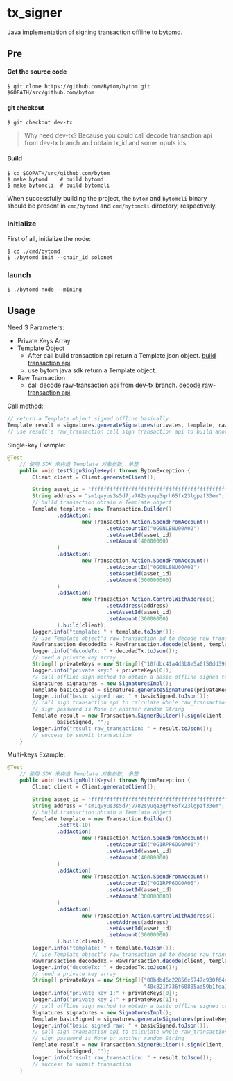 # tx_signer

Java implementation of signing transaction offline to bytomd.

## Pre

#### Get the source code

```
$ git clone https://github.com/Bytom/bytom.git $GOPATH/src/github.com/bytom
```

#### git checkout

```
$ git checkout dev-tx
```

> Why need dev-tx? Because you could call decode transaction api from dev-tx branch and obtain tx_id and some inputs ids.

#### Build

```
$ cd $GOPATH/src/github.com/bytom
$ make bytomd    # build bytomd
$ make bytomcli  # build bytomcli
```

When successfully building the project, the `bytom` and `bytomcli` binary should be present in `cmd/bytomd` and `cmd/bytomcli` directory, respectively.

### Initialize

First of all, initialize the node:

```
$ cd ./cmd/bytomd
$ ./bytomd init --chain_id solonet
```

### launch

```
$ ./bytomd node --mining
```

## Usage

Need 3 Parameters:

- Private Keys Array
- Template Object
  - After call build transaction api return a Template json object. [build transaction api](https://github.com/Bytom/bytom/wiki/API-Reference#build-transaction)
  - use bytom java sdk return a Template object.
- Raw Transaction
  - call decode raw-transaction api from dev-tx branch. [decode raw-transaction api](https://github.com/Bytom/bytom/wiki/API-Reference#decode-raw-transaction)

Call method:

```java
// return a Template object signed offline basically.
Template result = signatures.generateSignatures(privates, template, rawTransaction);
// use result's raw_transaction call sign transaction api to build another data but not need password or private key.
```

Single-key Example:

```java
@Test
    // 使用 SDK 来构造 Template 对象参数, 单签
    public void testSignSingleKey() throws BytomException {
        Client client = Client.generateClient();

        String asset_id = "ffffffffffffffffffffffffffffffffffffffffffffffffffffffffffffffff";
        String address = "sm1qvyus3s5d7jv782syuqe3qrh65fx23lgpzf33em";
        // build transaction obtain a Template object
        Template template = new Transaction.Builder()
                .addAction(
                        new Transaction.Action.SpendFromAccount()
                                .setAccountId("0G0NLBNU00A02")
                                .setAssetId(asset_id)
                                .setAmount(40000000)
                )
                .addAction(
                        new Transaction.Action.SpendFromAccount()
                                .setAccountId("0G0NLBNU00A02")
                                .setAssetId(asset_id)
                                .setAmount(300000000)
                )
                .addAction(
                        new Transaction.Action.ControlWithAddress()
                                .setAddress(address)
                                .setAssetId(asset_id)
                                .setAmount(30000000)
                ).build(client);
        logger.info("template: " + template.toJson());
        // use Template object's raw_transaction id to decode raw_transaction obtain a RawTransaction object
        RawTransaction decodedTx = RawTransaction.decode(client, template.rawTransaction);
        logger.info("decodeTx: " + decodedTx.toJson());
        // need a private key array
        String[] privateKeys = new String[]{"10fdbc41a4d3b8e5a0f50dd3905c1660e7476d4db3dbd9454fa4347500a633531c487e8174ffc0cfa76c3be6833111a9b8cd94446e37a76ee18bb21a7d6ea66b"};
        logger.info("private key:" + privateKeys[0]);
        // call offline sign method to obtain a basic offline signed template
        Signatures signatures = new SignaturesImpl();
        Template basicSigned = signatures.generateSignatures(privateKeys, template, decodedTx);
        logger.info("basic signed raw: " + basicSigned.toJson());
        // call sign transaction api to calculate whole raw_transaction id
        // sign password is None or another random String
        Template result = new Transaction.SignerBuilder().sign(client,
                basicSigned, "");
        logger.info("result raw_transaction: " + result.toJson());
        // success to submit transaction
    }
```

Multi-keys Example:

```java
@Test
    // 使用 SDK 来构造 Template 对象参数, 多签
    public void testSignMultiKeys() throws BytomException {
        Client client = Client.generateClient();

        String asset_id = "ffffffffffffffffffffffffffffffffffffffffffffffffffffffffffffffff";
        String address = "sm1qvyus3s5d7jv782syuqe3qrh65fx23lgpzf33em";
        // build transaction obtain a Template object
        Template template = new Transaction.Builder()
                .setTtl(10)
                .addAction(
                        new Transaction.Action.SpendFromAccount()
                                .setAccountId("0G1RPP6OG0A06")
                                .setAssetId(asset_id)
                                .setAmount(40000000)
                )
                .addAction(
                        new Transaction.Action.SpendFromAccount()
                                .setAccountId("0G1RPP6OG0A06")
                                .setAssetId(asset_id)
                                .setAmount(300000000)
                )
                .addAction(
                        new Transaction.Action.ControlWithAddress()
                                .setAddress(address)
                                .setAssetId(asset_id)
                                .setAmount(30000000)
                ).build(client);
        logger.info("template: " + template.toJson());
        // use Template object's raw_transaction id to decode raw_transaction obtain a RawTransaction object
        RawTransaction decodedTx = RawTransaction.decode(client, template.rawTransaction);
        logger.info("decodeTx: " + decodedTx.toJson());
        // need a private key array
        String[] privateKeys = new String[]{"08bdbd6c22856c5747c930f64d0e5d58ded17c4473910c6c0c3f94e485833a436247976253c8e29e961041ad8dfad9309744255364323163837cbef2483b4f67",
                                            "40c821f736f60805ad59b1fea158762fa6355e258601dfb49dda6f672092ae5adf072d5cab2ceaaa0d68dd3fe7fa04869d95afed8c20069f446a338576901e1b"};
        logger.info("private key 1:" + privateKeys[0]);
        logger.info("private key 2:" + privateKeys[1]);
        // call offline sign method to obtain a basic offline signed template
        Signatures signatures = new SignaturesImpl();
        Template basicSigned = signatures.generateSignatures(privateKeys, template, decodedTx);
        logger.info("basic signed raw: " + basicSigned.toJson());
        // call sign transaction api to calculate whole raw_transaction id
        // sign password is None or another random String
        Template result = new Transaction.SignerBuilder().sign(client,
                basicSigned, "");
        logger.info("result raw_transaction: " + result.toJson());
        // success to submit transaction
    }
```

